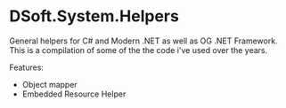 # DSoft.System.Helpers

General helpers for C# and Modern .NET as well as OG .NET Framework.  This is a compilation of some of the the code i've used over the years.

Features:

 - Object mapper
 - Embedded Resource Helper

